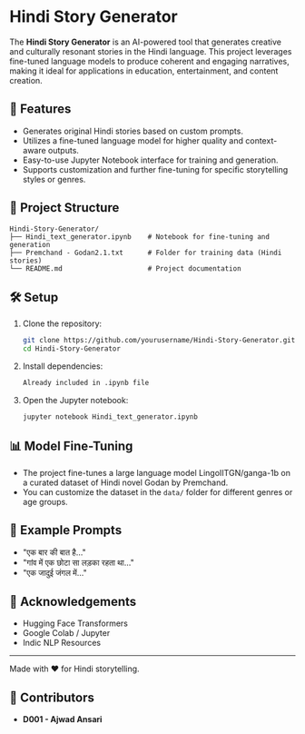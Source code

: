 # Hindi Story Generator

The **Hindi Story Generator** is an AI-powered tool that generates creative and culturally resonant stories in the Hindi language. This project leverages fine-tuned language models to produce coherent and engaging narratives, making it ideal for applications in education, entertainment, and content creation.

## 🧠 Features

- Generates original Hindi stories based on custom prompts.
- Utilizes a fine-tuned language model for higher quality and context-aware outputs.
- Easy-to-use Jupyter Notebook interface for training and generation.
- Supports customization and further fine-tuning for specific storytelling styles or genres.

## 📁 Project Structure

```
Hindi-Story-Generator/
├── Hindi_text_generator.ipynb    # Notebook for fine-tuning and generation
├── Premchand - Godan2.1.txt      # Folder for training data (Hindi stories)        
└── README.md                     # Project documentation
```

## 🛠️ Setup

1. Clone the repository:
   ```bash
   git clone https://github.com/yourusername/Hindi-Story-Generator.git
   cd Hindi-Story-Generator
   ```

2. Install dependencies:
   ```bash
   Already included in .ipynb file
   ```

3. Open the Jupyter notebook:
   ```bash
   jupyter notebook Hindi_text_generator.ipynb
   ```

## 📊 Model Fine-Tuning

- The project fine-tunes a large language model LingoIITGN/ganga-1b on a curated dataset of Hindi novel Godan by Premchand.
- You can customize the dataset in the `data/` folder for different genres or age groups.

## 💬 Example Prompts

- "एक बार की बात है..."
- "गांव में एक छोटा सा लड़का रहता था..."
- "एक जादुई जंगल में..."

## 🙏 Acknowledgements

- Hugging Face Transformers
- Google Colab / Jupyter
- Indic NLP Resources

---

Made with ❤️ for Hindi storytelling.

## 👥 Contributors

- **D001 - Ajwad Ansari**
